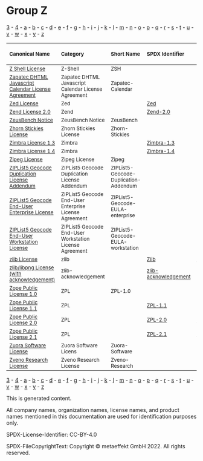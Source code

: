 # Group Z

[3](../[3]/README.md) -
[4](../[4]/README.md) -
[a](../[a]/README.md) - 
[b](../[b]/README.md) - 
[c](../[c]/README.md) - 
[d](../[d]/README.md) - 
[e](../[e]/README.md) - 
[f](../[f]/README.md) - 
[g](../[g]/README.md) - 
[h](../[h]/README.md) - 
[i](../[i]/README.md) - 
[j](../[j]/README.md) - 
[k](../[k]/README.md) - 
[l](../[l]/README.md) - 
[m](../[m]/README.md) - 
[n](../[n]/README.md) - 
[o](../[o]/README.md) - 
[p](../[p]/README.md) - 
[q](../[q]/README.md) - 
[r](../[r]/README.md) - 
[s](../[s]/README.md) - 
[t](../[t]/README.md) - 
[u](../[u]/README.md) - 
[v](../[v]/README.md) - 
[w](../[w]/README.md) - 
[x](../[x]/README.md) - 
[y](../[y]/README.md) - 
[z](../[z]/README.md)

|<sup>Canonical Name</sup>|<sup>Category</sup>|<sup>Short Name</sup>|<sup>SPDX Identifier</sup>|<sup>OSI Status</sup>|<sup>Open CoDE Status</sup>|<sup>ScanCode</sup>|<sup>Matched ScanCode</sup>|<sup>Type</sup>|
| :-- | :-- | :-- | :-- | :-- | :-- | :-- | :-- | :-- |
|<sup>[Z Shell License]([zs]/Z-Shell-License.yaml)</sup>|<sup>Z-Shell</sup>|<sup>ZSH</sup>| | |<sup> </sup>|<sup>[zsh](https://github.com/nexB/scancode-toolkit/blob/develop/src/licensedcode/data/licenses/zsh.LICENSE)</sup>|<sup>[zsh](https://github.com/nexB/scancode-toolkit/blob/develop/src/licensedcode/data/licenses/zsh.LICENSE)</sup>|<sup>terms</sup>|
|<sup>[Zapatec DHTML Javascript Calendar License Agreement]([za]/Zapatec-DHTML-Javascript-Calendar-License-Agreement.yaml)</sup>|<sup>Zapatec DHTML Javascript Calendar License Agreement</sup>|<sup>Zapatec-Calendar</sup>| | |<sup> </sup>|<sup>[zapatec-calendar](https://github.com/nexB/scancode-toolkit/blob/develop/src/licensedcode/data/licenses/zapatec-calendar.LICENSE)</sup>|<sup>[zapatec-calendar](https://github.com/nexB/scancode-toolkit/blob/develop/src/licensedcode/data/licenses/zapatec-calendar.LICENSE)</sup>|<sup>terms</sup>|
|<sup>[Zed License]([ze]/Zed-License.yaml)</sup>|<sup>Zed</sup>|<sup> </sup>|<sup>[Zed](https://spdx.org/licenses/Zed.html)</sup>| |<sup>approved</sup>|<sup>[zed](https://github.com/nexB/scancode-toolkit/blob/develop/src/licensedcode/data/licenses/zed.LICENSE)</sup>|<sup>[zed](https://github.com/nexB/scancode-toolkit/blob/develop/src/licensedcode/data/licenses/zed.LICENSE)</sup>|<sup>terms</sup>|
|<sup>[Zend License 2.0]([ze]/Zend-License-2.0.yaml)</sup>|<sup>Zend</sup>|<sup> </sup>|<sup>[Zend-2.0](https://spdx.org/licenses/Zend-2.0.html)</sup>| |<sup>approved</sup>|<sup>[zend-2.0](https://github.com/nexB/scancode-toolkit/blob/develop/src/licensedcode/data/licenses/zend-2.0.LICENSE)</sup>|<sup>[zend-2.0](https://github.com/nexB/scancode-toolkit/blob/develop/src/licensedcode/data/licenses/zend-2.0.LICENSE)</sup>|<sup>terms</sup>|
|<sup>[ZeusBench Notice]([ze]/ZeusBench-Notice.yaml)</sup>|<sup>ZeusBench Notice</sup>|<sup>ZeusBench</sup>| | |<sup> </sup>|<sup>[zeusbench](https://github.com/nexB/scancode-toolkit/blob/develop/src/licensedcode/data/licenses/zeusbench.LICENSE)</sup>|<sup>[zeusbench](https://github.com/nexB/scancode-toolkit/blob/develop/src/licensedcode/data/licenses/zeusbench.LICENSE)</sup>|<sup>terms</sup>|
|<sup>[Zhorn Stickies License]([zh]/Zhorn-Stickies-License.yaml)</sup>|<sup>Zhorn Stickies License</sup>|<sup>Zhorn-Stickies</sup>| | |<sup> </sup>|<sup>[zhorn-stickies](https://github.com/nexB/scancode-toolkit/blob/develop/src/licensedcode/data/licenses/zhorn-stickies.LICENSE)</sup>|<sup>[zhorn-stickies](https://github.com/nexB/scancode-toolkit/blob/develop/src/licensedcode/data/licenses/zhorn-stickies.LICENSE)</sup>|<sup>terms</sup>|
|<sup>[Zimbra License 1.3]([zi]/Zimbra-License-1.3.yaml)</sup>|<sup>Zimbra</sup>|<sup> </sup>|<sup>[Zimbra-1.3](https://spdx.org/licenses/Zimbra-1.3.html)</sup>| |<sup> </sup>|<sup>[zimbra-1.3](https://github.com/nexB/scancode-toolkit/blob/develop/src/licensedcode/data/licenses/zimbra-1.3.LICENSE)</sup>|<sup>[zimbra-1.3](https://github.com/nexB/scancode-toolkit/blob/develop/src/licensedcode/data/licenses/zimbra-1.3.LICENSE)</sup>|<sup>terms</sup>|
|<sup>[Zimbra License 1.4]([zi]/Zimbra-License-1.4.yaml)</sup>|<sup>Zimbra</sup>|<sup> </sup>|<sup>[Zimbra-1.4](https://spdx.org/licenses/Zimbra-1.4.html)</sup>| |<sup> </sup>|<sup>[zimbra-1.4](https://github.com/nexB/scancode-toolkit/blob/develop/src/licensedcode/data/licenses/zimbra-1.4.LICENSE)</sup>|<sup>[zimbra-1.4](https://github.com/nexB/scancode-toolkit/blob/develop/src/licensedcode/data/licenses/zimbra-1.4.LICENSE)</sup>|<sup>terms</sup>|
|<sup>[Zipeg License]([zi]/Zipeg-License.yaml)</sup>|<sup>Zipeg License</sup>|<sup>Zipeg</sup>| | |<sup> </sup>|<sup>[zipeg](https://github.com/nexB/scancode-toolkit/blob/develop/src/licensedcode/data/licenses/zipeg.LICENSE)</sup>|<sup>[zipeg](https://github.com/nexB/scancode-toolkit/blob/develop/src/licensedcode/data/licenses/zipeg.LICENSE)</sup>|<sup>terms</sup>|
|<sup>[ZIPList5 Geocode Duplication License Addendum]([zi]/ZIPList5-Geocode-Duplication-License-Addendum.yaml)</sup>|<sup>ZIPList5 Geocode Duplication License Addendum</sup>|<sup>ZIPList5-Geocode-Duplication-Addendum</sup>| | |<sup> </sup>|<sup>[ziplist5-geocode-duplication-addendum](https://github.com/nexB/scancode-toolkit/blob/develop/src/licensedcode/data/licenses/ziplist5-geocode-duplication-addendum.LICENSE)</sup>|<sup>[ziplist5-geocode-duplication-addendum](https://github.com/nexB/scancode-toolkit/blob/develop/src/licensedcode/data/licenses/ziplist5-geocode-duplication-addendum.LICENSE)</sup>|<sup>terms</sup>|
|<sup>[ZIPList5 Geocode End-User Enterprise License]([zi]/ZIPList5-Geocode-End-User-Enterprise-License.yaml)</sup>|<sup>ZIPList5 Geocode End-User Enterprise License Agreement</sup>|<sup>ZIPList5-Geocode-EULA-enterprise</sup>| | |<sup> </sup>|<sup>[ziplist5-geocode-end-user-enterprise](https://github.com/nexB/scancode-toolkit/blob/develop/src/licensedcode/data/licenses/ziplist5-geocode-end-user-enterprise.LICENSE)</sup>|<sup>[ziplist5-geocode-end-user-enterprise](https://github.com/nexB/scancode-toolkit/blob/develop/src/licensedcode/data/licenses/ziplist5-geocode-end-user-enterprise.LICENSE)</sup>|<sup>terms</sup>|
|<sup>[ZIPList5 Geocode End-User Workstation License]([zi]/ZIPList5-Geocode-End-User-Workstation-License.yaml)</sup>|<sup>ZIPList5 Geocode End-User Workstation License Agreement</sup>|<sup>ZIPList5-Geocode-EULA-workstation</sup>| | |<sup> </sup>|<sup>[ziplist5-geocode-end-user-workstation](https://github.com/nexB/scancode-toolkit/blob/develop/src/licensedcode/data/licenses/ziplist5-geocode-end-user-workstation.LICENSE)</sup>|<sup>[ziplist5-geocode-end-user-workstation](https://github.com/nexB/scancode-toolkit/blob/develop/src/licensedcode/data/licenses/ziplist5-geocode-end-user-workstation.LICENSE)</sup>|<sup>terms</sup>|
|<sup>[zlib License]([zl]/zlib-License.yaml)</sup>|<sup>zlib</sup>|<sup> </sup>|<sup>[Zlib](https://spdx.org/licenses/Zlib.html)</sup>|<sup>[approved](https://opensource.org/licenses/?ls=Zlib)</sup>|<sup>approved</sup>|<sup>[zlib](https://github.com/nexB/scancode-toolkit/blob/develop/src/licensedcode/data/licenses/zlib.LICENSE)</sup>|<sup>[zlib](https://github.com/nexB/scancode-toolkit/blob/develop/src/licensedcode/data/licenses/zlib.LICENSE)</sup>|<sup>terms</sup>|
|<sup>[zlib/libpng License (with acknowledgement)]([zl]/zliblibpng-License-(with-acknowledgement).yaml)</sup>|<sup>zlib-acknowledgement</sup>|<sup> </sup>|<sup>[zlib-acknowledgement](https://spdx.org/licenses/zlib-acknowledgement.html)</sup>| |<sup>approved</sup>|<sup>[zlib-acknowledgement](https://github.com/nexB/scancode-toolkit/blob/develop/src/licensedcode/data/licenses/zlib-acknowledgement.LICENSE)</sup>|<sup>[zlib-acknowledgement](https://github.com/nexB/scancode-toolkit/blob/develop/src/licensedcode/data/licenses/zlib-acknowledgement.LICENSE)</sup>|<sup>terms</sup>|
|<sup>[Zope Public License 1.0]([zo]/Zope-Public-License-1.0.yaml)</sup>|<sup>ZPL</sup>|<sup>ZPL-1.0</sup>| | |<sup> </sup>|<sup>[zpl-1.0](https://github.com/nexB/scancode-toolkit/blob/develop/src/licensedcode/data/licenses/zpl-1.0.LICENSE)</sup>|<sup>[zpl-1.0](https://github.com/nexB/scancode-toolkit/blob/develop/src/licensedcode/data/licenses/zpl-1.0.LICENSE)</sup>|<sup>terms</sup>|
|<sup>[Zope Public License 1.1]([zo]/Zope-Public-License-1.1.yaml)</sup>|<sup>ZPL</sup>|<sup> </sup>|<sup>[ZPL-1.1](https://spdx.org/licenses/ZPL-1.1.html)</sup>| |<sup>approved</sup>|<sup>[zpl-1.1](https://github.com/nexB/scancode-toolkit/blob/develop/src/licensedcode/data/licenses/zpl-1.1.LICENSE)</sup>|<sup>[zpl-1.1](https://github.com/nexB/scancode-toolkit/blob/develop/src/licensedcode/data/licenses/zpl-1.1.LICENSE)</sup>|<sup>terms</sup>|
|<sup>[Zope Public License 2.0]([zo]/Zope-Public-License-2.0.yaml)</sup>|<sup>ZPL</sup>|<sup> </sup>|<sup>[ZPL-2.0](https://spdx.org/licenses/ZPL-2.0.html)</sup>|<sup>[approved](https://opensource.org/licenses/?ls=ZPL-2.0)</sup>|<sup>approved</sup>|<sup>[zpl-2.0](https://github.com/nexB/scancode-toolkit/blob/develop/src/licensedcode/data/licenses/zpl-2.0.LICENSE)</sup>|<sup>[zpl-2.0](https://github.com/nexB/scancode-toolkit/blob/develop/src/licensedcode/data/licenses/zpl-2.0.LICENSE)</sup>|<sup>terms</sup>|
|<sup>[Zope Public License 2.1]([zo]/Zope-Public-License-2.1.yaml)</sup>|<sup>ZPL</sup>|<sup> </sup>|<sup>[ZPL-2.1](https://spdx.org/licenses/ZPL-2.1.html)</sup>|<sup>[approved](https://opensource.org/licenses/?ls=ZPL-2.1)</sup>|<sup>approved</sup>|<sup>[zpl-2.1](https://github.com/nexB/scancode-toolkit/blob/develop/src/licensedcode/data/licenses/zpl-2.1.LICENSE)</sup>|<sup>[zpl-2.1](https://github.com/nexB/scancode-toolkit/blob/develop/src/licensedcode/data/licenses/zpl-2.1.LICENSE)</sup>|<sup>terms</sup>|
|<sup>[Zuora Software License]([zu]/Zuora-Software-License.yaml)</sup>|<sup>Zuora Software Licens</sup>|<sup>Zuora-Software</sup>| | |<sup> </sup>|<sup>[zuora-software](https://github.com/nexB/scancode-toolkit/blob/develop/src/licensedcode/data/licenses/zuora-software.LICENSE)</sup>|<sup>[zuora-software](https://github.com/nexB/scancode-toolkit/blob/develop/src/licensedcode/data/licenses/zuora-software.LICENSE)</sup>|<sup>terms</sup>|
|<sup>[Zveno Research License]([zv]/Zveno-Research-License.yaml)</sup>|<sup>Zveno Research License</sup>|<sup>Zveno-Research</sup>| | |<sup> </sup>|<sup>[zveno-research](https://github.com/nexB/scancode-toolkit/blob/develop/src/licensedcode/data/licenses/zveno-research.LICENSE)</sup>|<sup>[zveno-research](https://github.com/nexB/scancode-toolkit/blob/develop/src/licensedcode/data/licenses/zveno-research.LICENSE)</sup>|<sup>terms</sup>|

[3](../[3]/README.md) -
[4](../[4]/README.md) -
[a](../[a]/README.md) - 
[b](../[b]/README.md) - 
[c](../[c]/README.md) - 
[d](../[d]/README.md) - 
[e](../[e]/README.md) - 
[f](../[f]/README.md) - 
[g](../[g]/README.md) - 
[h](../[h]/README.md) - 
[i](../[i]/README.md) - 
[j](../[j]/README.md) - 
[k](../[k]/README.md) - 
[l](../[l]/README.md) - 
[m](../[m]/README.md) - 
[n](../[n]/README.md) - 
[o](../[o]/README.md) - 
[p](../[p]/README.md) - 
[q](../[q]/README.md) - 
[r](../[r]/README.md) - 
[s](../[s]/README.md) - 
[t](../[t]/README.md) - 
[u](../[u]/README.md) - 
[v](../[v]/README.md) - 
[w](../[w]/README.md) - 
[x](../[x]/README.md) - 
[y](../[y]/README.md) - 
[z](../[z]/README.md)


This is generated content.

All company names, organization names, license names, and product names mentioned in this documentation are used for identification purposes only.

SPDX-License-Identifier: CC-BY-4.0

SPDX-FileCopyrightText: Copyright © metaeffekt GmbH 2022. All rights reserved.

